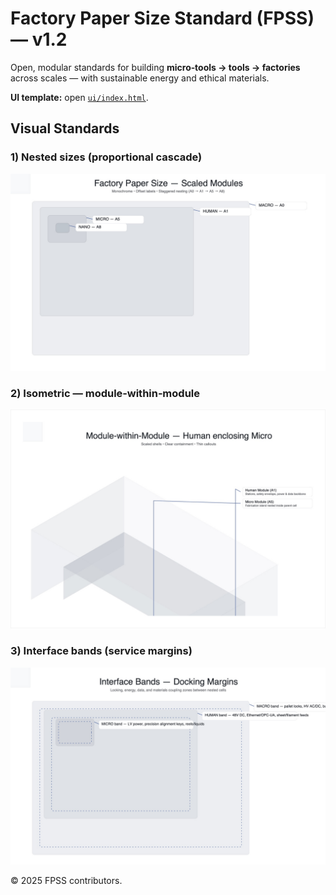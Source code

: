# Factory Paper Size Standard (FPSS) — v1.2

Open, modular standards for building **micro‑tools → tools → factories** across scales — with sustainable energy and ethical materials.

**UI template:** open [`ui/index.html`](ui/index.html).

## Visual Standards

### 1) Nested sizes (proportional cascade)
<p align="center"><img src="assets/fpss_nested_staggered_v4.jpeg" alt="Nested sizes" style="max-width:100%;height:auto;"></p>

### 2) Isometric — module‑within‑module
<p align="center"><img src="assets/fpss_isometric_module_norm.png" alt="Isometric module within module" style="max-width:100%;height:auto;"></p>

### 3) Interface bands (service margins)
<p align="center"><img src="assets/fpss_interface_bands_v1.jpeg" alt="Interface bands" style="max-width:100%;height:auto;"></p>

© 2025 FPSS contributors.

